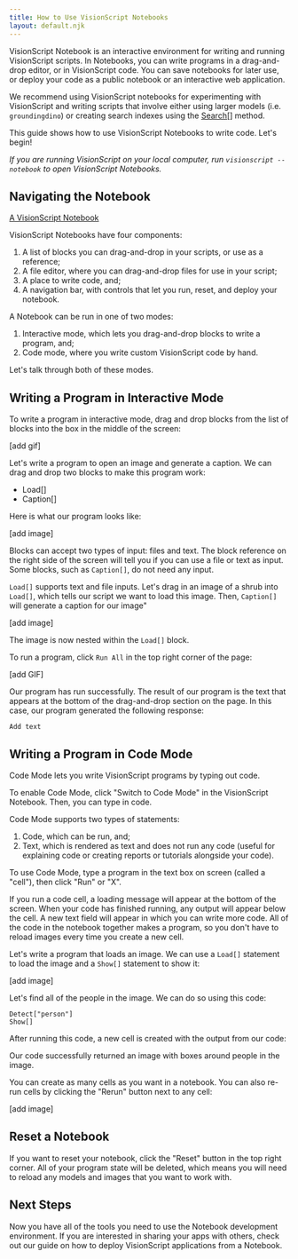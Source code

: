 ```yaml
---
title: How to Use VisionScript Notebooks
layout: default.njk
---
```


VisionScript Notebook is an interactive environment for writing and running VisionScript scripts. In Notebooks, you can write programs in a drag-and-drop editor, or in VisionScript code. You can save notebooks for later use, or deploy your code as a public notebook or an interactive web application.

We recommend using VisionScript notebooks for experimenting with VisionScript and writing scripts that involve either using larger models (i.e. `groundingdino`) or creating search indexes using the [Search[]](/docs/search) method.

This guide shows how to use VisionScript Notebooks to write code. Let's begin!

*If you are running VisionScript on your local computer, run `visionscript --notebook` to open VisionScript Notebooks.*

## Navigating the Notebook

[A VisionScript Notebook](/assets/notebook.png)

VisionScript Notebooks have four components:

1. A list of blocks you can drag-and-drop in your scripts, or use as a reference;
2. A file editor, where you can drag-and-drop files for use in your script;
3. A place to write code, and;
4. A navigation bar, with controls that let you run, reset, and deploy your notebook.

A Notebook can be run in one of two modes:

1. Interactive mode, which lets you drag-and-drop blocks to write a program, and;
2. Code mode, where you write custom VisionScript code by hand.

Let's talk through both of these modes.

## Writing a Program in Interactive Mode

To write a program in interactive mode, drag and drop blocks from the list of blocks into the box in the middle of the screen:

[add gif]

Let's write a program to open an image and generate a caption. We can drag and drop two blocks to make this program work:

- Load[]
- Caption[]

Here is what our program looks like:

[add image]

Blocks can accept two types of input: files and text. The block reference on the right side of the screen will tell you if you can use a file or text as input. Some blocks, such as `Caption[]`, do not need any input.

`Load[]` supports text and file inputs. Let's drag in an image of a shrub into `Load[]`, which tells our script we want to load this image. Then, `Caption[]` will generate a caption for our image"

[add image]

The image is now nested within the `Load[]` block.

To run a program, click `Run All` in the top right corner of the page:

[add GIF]

Our program has run successfully. The result of our program is the text that appears at the bottom of the drag-and-drop section on the page. In this case, our program generated the following response:

```
Add text
```

## Writing a Program in Code Mode

Code Mode lets you write VisionScript programs by typing out code.

To enable Code Mode, click "Switch to Code Mode" in the VisionScript Notebook. Then, you can type in code.

Code Mode supports two types of statements:

1. Code, which can be run, and;
2. Text, which is rendered as text and does not run any code (useful for explaining code or creating reports or tutorials alongside your code).

To use Code Mode, type a program in the text box on screen (called a "cell"), then click "Run" or "X".

If you run a code cell, a loading message will appear at the bottom of the screen. When your code has finished running, any output will appear below the cell. A new text field will appear in which you can write more code. All of the code in the notebook together makes a program, so you don't have to reload images every time you create a new cell.

Let's write a program that loads an image. We can use a `Load[]` statement to load the image and a `Show[]` statement to show it:

[add image]

Let's find all of the people in the image. We can do so using this code:

```
Detect["person"]
Show[]
```

After running this code, a new cell is created with the output from our code:

Our code successfully returned an image with boxes around people in the image.

You can create as many cells as you want in a notebook. You can also re-run cells by clicking the "Rerun" button next to any cell:

[add image]

## Reset a Notebook

If you want to reset your notebook, click the "Reset" button in the top right corner. All of your program state will be deleted, which means you will need to reload any models and images that you want to work with.

## Next Steps

Now you have all of the tools you need to use the Notebook development environment. If you are interested in sharing your apps with others, check out our guide on how to deploy VisionScript applications from a Notebook.